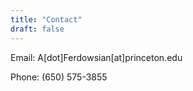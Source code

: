 ```yaml
---
title: "Contact"
draft: false
---
```


Email: A[dot]Ferdowsian[at]princeton.edu

Phone: (650) 575-3855